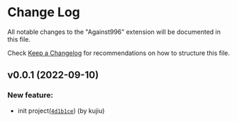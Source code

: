# Change Log

All notable changes to the "Against996" extension will be documented in this file.

Check [Keep a Changelog](http://keepachangelog.com/) for recommendations on how to structure this file.

## v0.0.1 (2022-09-10)

### New feature:

- init project([`4d1b1ce`](https://github.com/Binbiubiubiu/vscode-against-996/commit/4d1b1ce4603d40fd35e907754cc42aa06842a18c)) (by kujiu)
